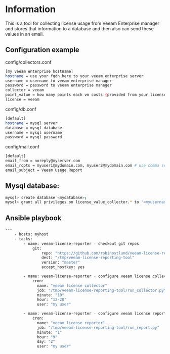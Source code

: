 # Information
This is a tool for collecting license usage from Veeam Enterprise manager and stores that information to a database and then also can send these values in an email.


## Configuration example
config/collectors.conf

```sh
[my veeam enterprise hostname]
hostname = use your fqdn here to your veeam enterprise server
username = username to veeam enterprise manager
password = password to veeam enterprise manager
collector = veeam
point_value = how many points each vm costs (provided from your license provider)
license = veeam
```

config/db.conf
```sh
[default]
hostname = mysql server
database = mysql database
username = mysql username
password = mysql password
```

config/mail.conf
```sh
[default]
email_from = noreply@myserver.com
email_rcpts = myuser1@mydomain.com, myuser2@mydomain.com # use comma separation for multiple rcpts
email_subject = Veeam Usage Report
```

## Mysql database:
```sh
mysql> create database <mydatabase>;
mysql> grant all privileges on license_value_collector.* to '<myusername>'@'localhost' identified by '<mypassword>';

```

## Ansible playbook
```sh
---
    - hosts: myhost
    - tasks:
        - name: veeam-license-reporter - checkout git repos
            git:
                repo: "https://github.com/robinostlund/veeam-license-reporting-tool.git"
                dest: "/tmp/veeam-license-reporting-tool"
                version: "master"
                accept_hostkey: yes

        - name: veeam-license-reporter - configure veeam license collect crontab
            cron:
              name: "veeam license collector"
              job: "/tmp/veeam-license-reporting-tool/run_collector.py"
              minute: "10"
              hour: "12-20"
              user: "my user"

        - name: veeam-license-reporter - configure veeam license report crontab
            cron:
              name: "veeam license reporter"
              job: "/tmp/veeam-license-reporting-tool/run_report.py"
              minute: "1"
              hour: "9"
              day: "2"
              user: "my user"
```
